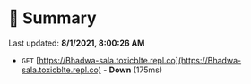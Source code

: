 # 📖 Summary
Last updated: **8/1/2021, 8:00:26 AM**

- `GET` [https://Bhadwa-sala.toxicblte.repl.co](https://Bhadwa-sala.toxicblte.repl.co) - **Down** (175ms)

